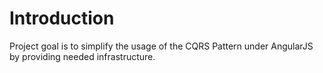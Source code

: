 # Introduction

Project goal is to simplify the usage of the CQRS Pattern under AngularJS by 
providing needed infrastructure.